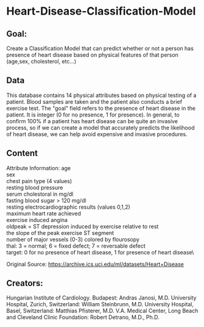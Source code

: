 # Heart-Disease-Classification-Model
## Goal:
Create a Classification Model that can predict whether or not a person has presence of heart disease based on physical features of that person (age,sex, cholesterol, etc...)

## Data
This database contains 14 physical attributes based on physical testing of a patient. Blood samples are taken and the patient also conducts a brief exercise test. The "goal" field refers to the presence of heart disease in the patient. It is integer (0 for no presence, 1 for presence). In general, to confirm 100% if a patient has heart disease can be quite an invasive process, so if we can create a model that accurately predicts the likelihood of heart disease, we can help avoid expensive and invasive procedures.

## Content
Attribute Information:
age\
sex\
chest pain type (4 values)\
resting blood pressure\
serum cholestoral in mg/dl\
fasting blood sugar > 120 mg/dl\
resting electrocardiographic results (values 0,1,2)\
maximum heart rate achieved\
exercise induced angina\
oldpeak = ST depression induced by exercise relative to rest\
the slope of the peak exercise ST segment\
number of major vessels (0-3) colored by flourosopy\
thal: 3 = normal; 6 = fixed defect; 7 = reversable defect\
target: 0 for no presence of heart disease, 1 for presence of heart disease\

Original Source: https://archive.ics.uci.edu/ml/datasets/Heart+Disease

## Creators:
Hungarian Institute of Cardiology. Budapest: Andras Janosi, M.D. University Hospital, Zurich, Switzerland: William Steinbrunn, M.D. University Hospital, Basel, Switzerland: Matthias Pfisterer, M.D. V.A. Medical Center, Long Beach and Cleveland Clinic Foundation: Robert Detrano, M.D., Ph.D.
